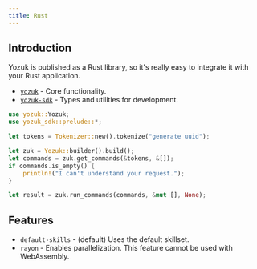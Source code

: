 ```yaml
---
title: Rust
---
```


## Introduction

Yozuk is published as a Rust library, so it's really easy to integrate it with your Rust application.

- [`yozuk`](https://crates.io/crates/yozuk) - Core functionality.
- [`yozuk-sdk`](https://crates.io/crates/yozuk-sdk) - Types and utilities for development.

```Rust
use yozuk::Yozuk;
use yozuk_sdk::prelude::*;

let tokens = Tokenizer::new().tokenize("generate uuid");

let zuk = Yozuk::builder().build();
let commands = zuk.get_commands(&tokens, &[]);
if commands.is_empty() {
    println!("I can't understand your request.");
}

let result = zuk.run_commands(commands, &mut [], None);
```

## Features

- `default-skills` - (default) Uses the default skillset.
- `rayon` - Enables parallelization. This feature cannot be used with WebAssembly.